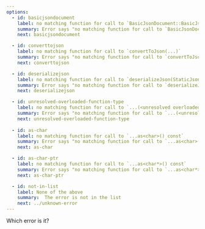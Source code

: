 ```yaml
---
options:
  - id: basicjsondocument
    label: no matching function for call to `BasicJsonDocument::BasicJsonDocument()`
    summary: Error says "no matching function for call to `BasicJsonDocument::BasicJsonDocument()`"
    next: basicjsondocument

  - id: converttojson
    label: no matching function for call to `convertToJson(...)`
    summary: Error says "no matching function for call to `convertToJson(...)`"
    next: converttojson

  - id: deserializejson
    label: no matching function for call to `deserializeJson(StaticJsonDocument<200> (&)(), ...)`
    summary: Error says "no matching function for call to `deserializeJson(StaticJsonDocument<200> (&)(), ...)`"
    next: deserializejson

  - id: unresolved-overloaded-function-type
    label: no matching function for call to `...(<unresolved overloaded function type>)`
    summary: Error says "no matching function for call to `...(<unresolved overloaded function type>)`"
    next: unresolved-overloaded-function-type
  
  - id: as-char
    label: no matching function for call to `...as<char>() const`
    summary: Error says "no matching function for call to `...as<char>()` const"
    next: as-char

  - id: as-char-ptr
    label: no matching function for call to `...as<char*>() const`
    summary: Error says "no matching function for call to `...as<char*>()` const"
    next: as-char-ptr

  - id: not-in-list
    label: None of the above
    summary:  The error is not in the list
    next: ../unknown-error
---
```


Which error is it?